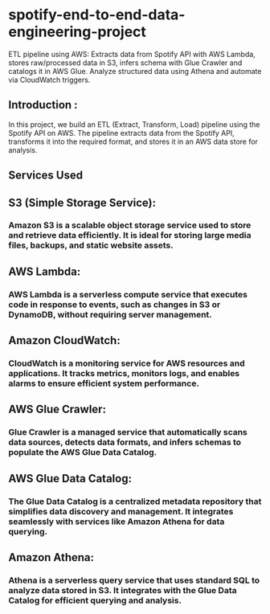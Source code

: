 # spotify-end-to-end-data-engineering-project
ETL pipeline using AWS: Extracts data from Spotify API with AWS Lambda, stores raw/processed data in S3, infers schema with Glue Crawler and catalogs it in AWS Glue. Analyze structured data using Athena and automate via CloudWatch triggers.
## Introduction :
In this project, we build an ETL (Extract, Transform, Load) pipeline using the Spotify API on AWS. The pipeline extracts data from the Spotify API, transforms it into the required format, and stores it in an AWS data store for analysis.


## Services Used

## S3 (Simple Storage Service):
### Amazon S3 is a scalable object storage service used to store and retrieve data efficiently. It is ideal for storing large media files, backups, and static website assets.

## AWS Lambda:
### AWS Lambda is a serverless compute service that executes code in response to events, such as changes in S3 or DynamoDB, without requiring server management.

## Amazon CloudWatch:
### CloudWatch is a monitoring service for AWS resources and applications. It tracks metrics, monitors logs, and enables alarms to ensure efficient system performance.

## AWS Glue Crawler:
### Glue Crawler is a managed service that automatically scans data sources, detects data formats, and infers schemas to populate the AWS Glue Data Catalog.

## AWS Glue Data Catalog:
### The Glue Data Catalog is a centralized metadata repository that simplifies data discovery and management. It integrates seamlessly with services like Amazon Athena for data querying.

## Amazon Athena:
### Athena is a serverless query service that uses standard SQL to analyze data stored in S3. It integrates with the Glue Data Catalog for efficient querying and analysis.

